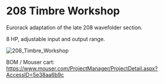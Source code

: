 # 208 Timbre Workshop

Eurorack adaptation of the late 208 wavefolder section.

8 HP, adjustable input and output range.

![208_Timbre_Workshop](https://user-images.githubusercontent.com/3920717/234246156-405439a5-cfd6-4ba6-8970-909d96b4ed90.png)


BOM / Mouser cart: 
https://www.mouser.com/ProjectManager/ProjectDetail.aspx?AccessID=5e38aa6b9c
